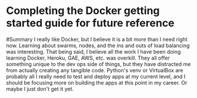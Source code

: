 # Completing the Docker getting started guide for future reference

#Summary
I really like Docker, but I believe it is a bit more than I need right now.  Learning about swarms, nodes, and the ins and outs of load balancing was interesting.  That being said, I believe all the work I have been doing learning Docker, Heroku, GAE, AWS, etc. was overkill.  They all offer something unique to the dev ops side of things, but they have distracted me from actually creating any tangible code.  Python's venv or VirtualBox are probably all I really need to test and deploy apps at my current level, and I should be focusing more on building the apps at this point in my career.  Or maybe I just don't get it yet.
